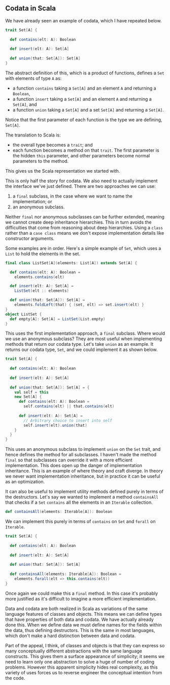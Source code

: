 ## Codata in Scala

We have already seen an example of codata, which I have repeated below.

```scala mdoc:silent
trait Set[A] {
  
  def contains(elt: A): Boolean
  
  def insert(elt: A): Set[A]
  
  def union(that: Set[A]): Set[A]
}
```

The abstract definition of this, which is a product of functions, defines a `Set` with elements of type `A` as:

- a function `contains` taking a `Set[A]` and an element `A` and returning a `Boolean`,
- a function `insert` taking a `Set[A]` and an element `A` and returning a `Set[A]`, and
- a function `union` taking a `Set[A]` and a set `Set[A]` and returning a `Set[A]`.

Notice that the first parameter of each function is the type we are defining, `Set[A]`.

The translation to Scala is:

- the overall type becomes a `trait`; and
- each function becomes a method on that `trait`. The first parameter is the hidden `this` parameter, and other parameters become normal parameters to the method.

This gives us the Scala representation we started with.

This is only half the story for codata. We also need to actually implement the interface we've just defined. There are two approaches we can use:

1. a `final` subclass, in the case where we want to name the implementation; or
2. an anonymous subclass.

Neither `final` nor anonymous subclasses can be further extended, meaning we cannot create deep inheritance hierarchies. This in turn avoids the difficulties that come from reasoning about deep hierarchies. Using a `class` rather than a `case class` means we don't expose implementation details like constructor arguments.

Some examples are in order. Here's a simple example of `Set`, which uses a `List` to hold the elements in the set.

```scala mdoc:silent
final class ListSet[A](elements: List[A]) extends Set[A] {

  def contains(elt: A): Boolean =
    elements.contains(elt)

  def insert(elt: A): Set[A] =
    ListSet(elt :: elements)

  def union(that: Set[A]): Set[A] =
    elements.foldLeft(that) { (set, elt) => set.insert(elt) }
}
object ListSet {
  def empty[A]: Set[A] = ListSet(List.empty)
}
```

This uses the first implementation approach, a `final` subclass. Where would we use an anonymous subclass? They are most useful when implementing methods that return our codata type. Let's take `union` as an example. It returns our codata type, `Set`, and we could implement it as shown below.

```scala mdoc:reset:silent
trait Set[A] {
  
  def contains(elt: A): Boolean
  
  def insert(elt: A): Set[A]
  
  def union(that: Set[A]): Set[A] = {
    val self = this
    new Set[A] {
      def contains(elt: A): Boolean =
        self.contains(elt) || that.contains(elt)
        
      def insert(elt: A): Set[A] =
        // Arbitrary choice to insert into self
        self.insert(elt).union(that)
    }
  }
}
```

This uses an anonymous subclass to implement `union` on the `Set` trait, and hence defines the method for all subclasses. I haven't made the method `final` so that subclasses can override it with a more efficient implementation. This does open up the danger of implementation inheritance. This is an example of where theory and craft diverge. In theory we never want implementation inheritance, but in practice it can be useful as an optimization.

It can also be useful to implement utility methods defined purely in terms of the destructors. Let's say we wanted to implement a method `containsAll` that checks if a `Set` `contains` all the elements in an `Iterable` collection.

```scala
def containsAll(elements: Iterable[A]): Boolean
```

We can implement this purely in terms of `contains` on `Set` and `forall` on `Iterable`.

```scala mdoc:reset:silent
trait Set[A] {
  
  def contains(elt: A): Boolean
  
  def insert(elt: A): Set[A]
  
  def union(that: Set[A]): Set[A]
  
  def containsAll(elements: Iterable[A]): Boolean =
    elements.forall(elt => this.contains(elt))
}
```

Once again we could make this a `final` method. In this case it's probably more justified as it's difficult to imagine a more efficient implementation.

Data and codata are both realized in Scala as variations of the same language features of classes and objects. This means we can define types that have properties of both data and codata. We have actually already done this. When we define data we must define names for the fields within the data, thus defining destructors. This is the same in most languages, which don't make a hard distinction between data and codata. 

Part of the appeal, I think, of classes and objects is that they can express so many conceptually different abstractions with the same language constructs. This gives them a surface appearance of simplicity; it seems we need to learn only one abstraction to solve a huge of number of coding problems. However this apparent simplicity hides real complexity, as this variety of uses forces us to reverse engineer the conceptual intention from the code. 
